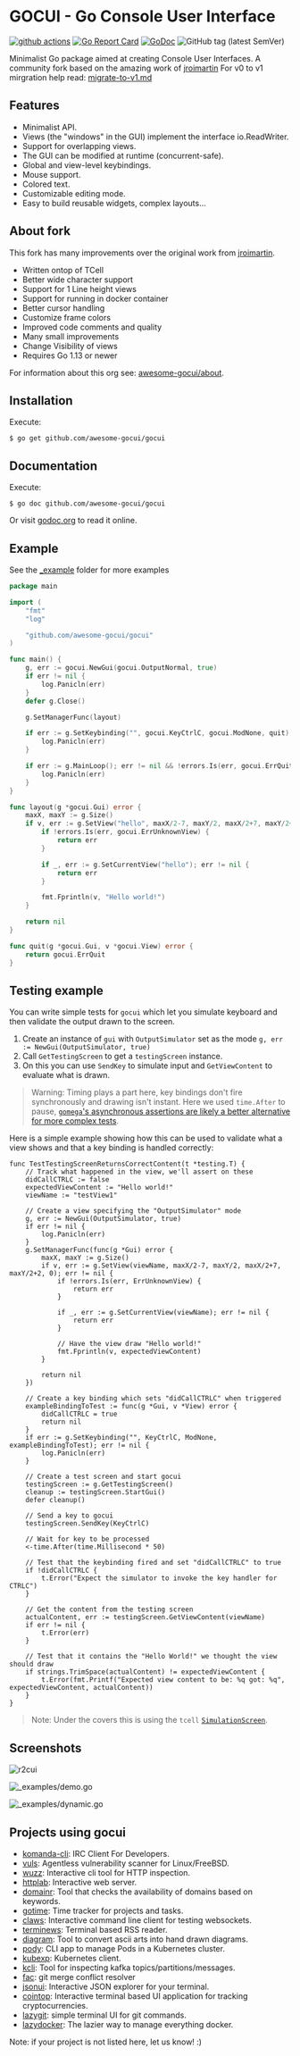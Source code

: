 # GOCUI - Go Console User Interface

[![github actions](https://github.com/awesome-gocui/gocui/actions/workflows/go.yml/badge.svg)](https://github.com/awesome-gocui/gocui/actions)
[![Go Report Card](https://goreportcard.com/badge/github.com/awesome-gocui/gocui)](https://goreportcard.com/report/github.com/awesome-gocui/gocui)
[![GoDoc](https://godoc.org/github.com/awesome-gocui/gocui?status.svg)](https://godoc.org/github.com/awesome-gocui/gocui)
![GitHub tag (latest SemVer)](https://img.shields.io/github/tag/awesome-gocui/gocui.svg)

Minimalist Go package aimed at creating Console User Interfaces.
A community fork based on the amazing work of [jroimartin](https://github.com/jroimartin/gocui)
For v0 to v1 mirgration help read: [migrate-to-v1.md](migrate-to-v1.md)

## Features

- Minimalist API.
- Views (the "windows" in the GUI) implement the interface io.ReadWriter.
- Support for overlapping views.
- The GUI can be modified at runtime (concurrent-safe).
- Global and view-level keybindings.
- Mouse support.
- Colored text.
- Customizable editing mode.
- Easy to build reusable widgets, complex layouts...

## About fork

This fork has many improvements over the original work from [jroimartin](https://github.com/jroimartin/gocui).

- Written ontop of TCell
- Better wide character support
- Support for 1 Line height views
- Support for running in docker container
- Better cursor handling
- Customize frame colors
- Improved code comments and quality
- Many small improvements
- Change Visibility of views
- Requires Go 1.13 or newer

For information about this org see: [awesome-gocui/about](https://github.com/awesome-gocui/about).

## Installation

Execute:

```
$ go get github.com/awesome-gocui/gocui
```

## Documentation

Execute:

```
$ go doc github.com/awesome-gocui/gocui
```

Or visit [godoc.org](https://godoc.org/github.com/awesome-gocui/gocui) to read it
online.

## Example

See the [\_example](./_example/) folder for more examples

```go
package main

import (
	"fmt"
	"log"

	"github.com/awesome-gocui/gocui"
)

func main() {
	g, err := gocui.NewGui(gocui.OutputNormal, true)
	if err != nil {
		log.Panicln(err)
	}
	defer g.Close()

	g.SetManagerFunc(layout)

	if err := g.SetKeybinding("", gocui.KeyCtrlC, gocui.ModNone, quit); err != nil {
		log.Panicln(err)
	}

	if err := g.MainLoop(); err != nil && !errors.Is(err, gocui.ErrQuit) {
		log.Panicln(err)
	}
}

func layout(g *gocui.Gui) error {
	maxX, maxY := g.Size()
	if v, err := g.SetView("hello", maxX/2-7, maxY/2, maxX/2+7, maxY/2+2, 0); err != nil {
		if !errors.Is(err, gocui.ErrUnknownView) {
			return err
		}

		if _, err := g.SetCurrentView("hello"); err != nil {
			return err
		}

		fmt.Fprintln(v, "Hello world!")
	}

	return nil
}

func quit(g *gocui.Gui, v *gocui.View) error {
	return gocui.ErrQuit
}
```

## Testing example

You can write simple tests for `gocui` which let you simulate keyboard and then validate the output drawn to the screen.

1. Create an instance of `gui` with `OutputSimulator` set as the mode `g, err := NewGui(OutputSimulator, true)`
2. Call `GetTestingScreen` to get a `testingScreen` instance. 
3. On this you can use `SendKey` to simulate input and `GetViewContent` to evaluate what is drawn.

> Warning: Timing plays a part here, key bindings don't fire synchronously and drawing isn't instant. Here we used `time.After` to pause, [`gomega`'s asynchronous assertions are likely a better alternative for more complex tests](https://onsi.github.io/gomega/#making-asynchronous-assertions).

Here is a simple example showing how this can be used to validate what a view shows and that a key binding is handled correctly:

```golang
func TestTestingScreenReturnsCorrectContent(t *testing.T) {
	// Track what happened in the view, we'll assert on these
	didCallCTRLC := false
	expectedViewContent := "Hello world!"
	viewName := "testView1"

	// Create a view specifying the "OutputSimulator" mode
	g, err := NewGui(OutputSimulator, true)
	if err != nil {
		log.Panicln(err)
	}
	g.SetManagerFunc(func(g *Gui) error {
		maxX, maxY := g.Size()
		if v, err := g.SetView(viewName, maxX/2-7, maxY/2, maxX/2+7, maxY/2+2, 0); err != nil {
			if !errors.Is(err, ErrUnknownView) {
				return err
			}

			if _, err := g.SetCurrentView(viewName); err != nil {
				return err
			}

			// Have the view draw "Hello world!"
			fmt.Fprintln(v, expectedViewContent)
		}

		return nil
	})

	// Create a key binding which sets "didCallCTRLC" when triggered
	exampleBindingToTest := func(g *Gui, v *View) error {
		didCallCTRLC = true
		return nil
	}
	if err := g.SetKeybinding("", KeyCtrlC, ModNone, exampleBindingToTest); err != nil {
		log.Panicln(err)
	}

	// Create a test screen and start gocui
	testingScreen := g.GetTestingScreen()
	cleanup := testingScreen.StartGui()
	defer cleanup()

	// Send a key to gocui
	testingScreen.SendKey(KeyCtrlC)

	// Wait for key to be processed
	<-time.After(time.Millisecond * 50)

	// Test that the keybinding fired and set "didCallCTRLC" to true
	if !didCallCTRLC {
		t.Error("Expect the simulator to invoke the key handler for CTRLC")
	}

	// Get the content from the testing screen
	actualContent, err := testingScreen.GetViewContent(viewName)
	if err != nil {
		t.Error(err)
	}

	// Test that it contains the "Hello World!" we thought the view should draw
	if strings.TrimSpace(actualContent) != expectedViewContent {
		t.Error(fmt.Printf("Expected view content to be: %q got: %q", expectedViewContent, actualContent))
	}
}

```

> Note: Under the covers this is using the `tcell` [`SimulationScreen`](https://github.com/gdamore/tcell/blob/master/simulation.go). 

## Screenshots

![r2cui](https://cloud.githubusercontent.com/assets/1223476/19418932/63645052-93ce-11e6-867c-da5e97e37237.png)

![_examples/demo.go](https://cloud.githubusercontent.com/assets/1223476/5992750/720b84f0-aa36-11e4-88ec-296fa3247b52.png)

![_examples/dynamic.go](https://cloud.githubusercontent.com/assets/1223476/5992751/76ad5cc2-aa36-11e4-8204-6a90269db827.png)

## Projects using gocui

- [komanda-cli](https://github.com/mephux/komanda-cli): IRC Client For Developers.
- [vuls](https://github.com/future-architect/vuls): Agentless vulnerability scanner for Linux/FreeBSD.
- [wuzz](https://github.com/asciimoo/wuzz): Interactive cli tool for HTTP inspection.
- [httplab](https://github.com/gchaincl/httplab): Interactive web server.
- [domainr](https://github.com/MichaelThessel/domainr): Tool that checks the availability of domains based on keywords.
- [gotime](https://github.com/nanohard/gotime): Time tracker for projects and tasks.
- [claws](https://github.com/thehowl/claws): Interactive command line client for testing websockets.
- [terminews](http://github.com/antavelos/terminews): Terminal based RSS reader.
- [diagram](https://github.com/esimov/diagram): Tool to convert ascii arts into hand drawn diagrams.
- [pody](https://github.com/JulienBreux/pody): CLI app to manage Pods in a Kubernetes cluster.
- [kubexp](https://github.com/alitari/kubexp): Kubernetes client.
- [kcli](https://github.com/cswank/kcli): Tool for inspecting kafka topics/partitions/messages.
- [fac](https://github.com/mkchoi212/fac): git merge conflict resolver
- [jsonui](https://github.com/gulyasm/jsonui): Interactive JSON explorer for your terminal.
- [cointop](https://github.com/miguelmota/cointop): Interactive terminal based UI application for tracking cryptocurrencies.
- [lazygit](https://github.com/jesseduffield/lazygit): simple terminal UI for git commands.
- [lazydocker](https://github.com/jesseduffield/lazydocker): The lazier way to manage everything docker.

Note: if your project is not listed here, let us know! :)
